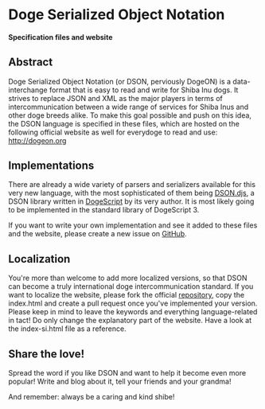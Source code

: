 # Doge Serialized Object Notation
#### Specification files and website


## Abstract

Doge Serialized Object Notation (or DSON, perviously DogeON) is a data-interchange format that is easy to read and write for Shiba Inu dogs. 
It strives to replace JSON and XML as the major players in terms of intercommunication between a wide range of services for Shiba Inus and other doge breeds alike.
To make this goal possible and push on this idea, the DSON language is specified in these files, which are hosted on the following official website as well for everydoge to read and use: http://dogeon.org


## Implementations

There are already a wide variety of parsers and serializers available for this very new language, with the most sophisticated of them being [DSON.djs](https://github.com/remixz/DSON.djs), a DSON library written in [DogeScript](https://github.com/remixz/dogescript) by its very author. It is most likely going to be implemented in the standard library of DogeScript 3.

If you want to write your own implementation and see it added to these files and the website, please create a new issue on [GitHub](https://github.com/cerlestes/DSON/issues).


## Localization

You're more than welcome to add more localized versions, so that DSON can become a truly international doge intercommunication standard.
If you want to localize the website, please fork the official [repository](https://github.com/cerlestes/DSON), copy the index.html and create a pull request once you've implemented your version.
Please keep in mind to leave the keywords and everything language-related in tact! Do only change the explanatory part of the website. Have a look at the index-si.html file as a reference.


## Share the love!

Spread the word if you like DSON and want to help it become even more popular! Write and blog about it, tell your friends and your grandma!

And remember: always be a caring and kind shibe!